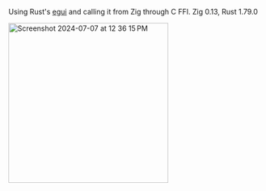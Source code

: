 Using Rust's [egui](https://github.com/emilk/egui) and calling it from Zig through C FFI. Zig 0.13, Rust 1.79.0

<img width="316" alt="Screenshot 2024-07-07 at 12 36 15 PM" src="https://github.com/Gogopex/rust-gui-zig-c-ffi/assets/178568/62940891-c3a4-46e3-bf14-ce263c6251c7">
